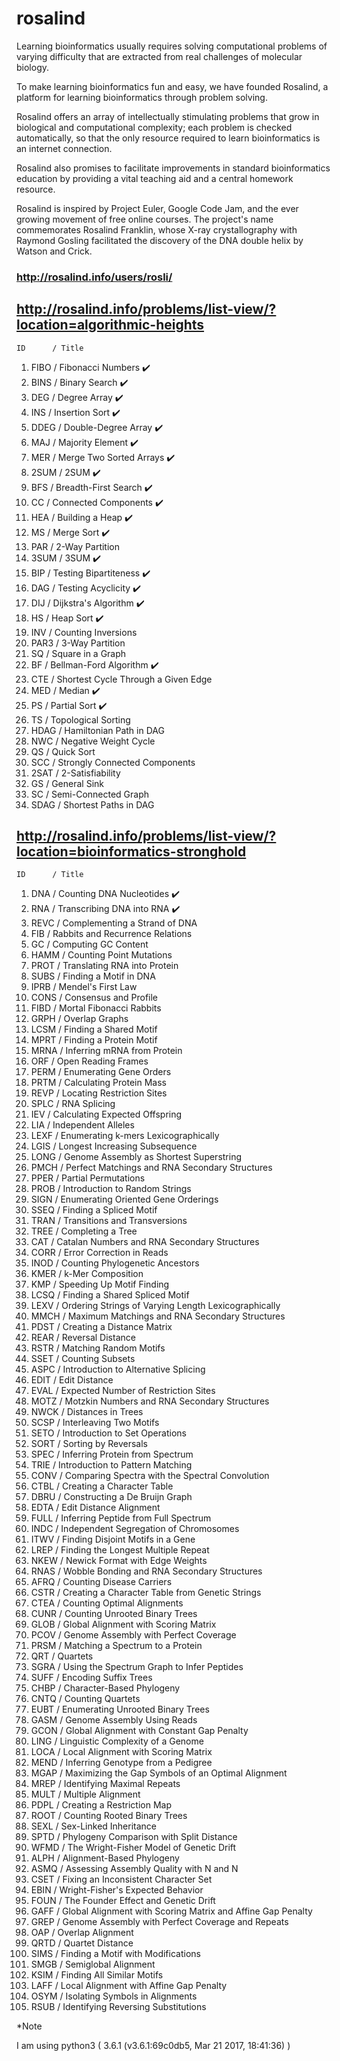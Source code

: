 # rosalind

Learning bioinformatics usually requires solving computational problems of varying difficulty that are extracted from real challenges of molecular biology.

To make learning bioinformatics fun and easy, we have founded Rosalind, a platform for learning bioinformatics through problem solving.

Rosalind offers an array of intellectually stimulating problems that grow in biological and computational complexity; each problem is checked automatically, so that the only resource required to learn bioinformatics is an internet connection.

Rosalind also promises to facilitate improvements in standard bioinformatics education by providing a vital teaching aid and a central homework resource.

Rosalind is inspired by Project Euler, Google Code Jam, and the ever growing movement of free online courses. The project's name commemorates Rosalind Franklin, whose X-ray crystallography with Raymond Gosling facilitated the discovery of the DNA double helix by Watson and Crick.

### http://rosalind.info/users/rosli/

## http://rosalind.info/problems/list-view/?location=algorithmic-heights

    ID	    / Title
1)  FIBO	/ Fibonacci Numbers  :heavy_check_mark:
2)  BINS	/ Binary Search  :heavy_check_mark:
3)  DEG	    / Degree Array  :heavy_check_mark:
4)  INS	    / Insertion Sort  :heavy_check_mark:
5)  DDEG	/ Double-Degree Array  :heavy_check_mark:
6)  MAJ	    / Majority Element  :heavy_check_mark:
7)  MER	    / Merge Two Sorted Arrays  :heavy_check_mark:
8)  2SUM	/ 2SUM   :heavy_check_mark:
9)  BFS	    / Breadth-First Search  :heavy_check_mark:
10) CC	    / Connected Components  :heavy_check_mark:
11) HEA	    / Building a Heap  :heavy_check_mark:
12) MS	    / Merge Sort    :heavy_check_mark:
13) PAR	    / 2-Way Partition
14) 3SUM	/ 3SUM  :heavy_check_mark:
15) BIP	    / Testing Bipartiteness  :heavy_check_mark:
16) DAG	    / Testing Acyclicity  :heavy_check_mark:
17) DIJ	    / Dijkstra's Algorithm  :heavy_check_mark:
18) HS	    / Heap Sort :heavy_check_mark:
19) INV	    / Counting Inversions
20) PAR3	/ 3-Way Partition
21) SQ	    / Square in a Graph
22) BF	    / Bellman-Ford Algorithm  :heavy_check_mark:
23) CTE	    / Shortest Cycle Through a Given Edge
24) MED	    / Median  :heavy_check_mark:
25) PS	    / Partial Sort  :heavy_check_mark:
26) TS	    / Topological Sorting
27) HDAG	/ Hamiltonian Path in DAG
28) NWC	    / Negative Weight Cycle
29) QS	    / Quick Sort
30) SCC	    / Strongly Connected Components
31) 2SAT	/ 2-Satisfiability
32) GS	    / General Sink
33) SC	    / Semi-Connected Graph
34) SDAG	/ Shortest Paths in DAG

## http://rosalind.info/problems/list-view/?location=bioinformatics-stronghold

    ID      / Title   
1) DNA      / Counting DNA Nucleotides  :heavy_check_mark:
2) RNA      / Transcribing DNA into RNA  :heavy_check_mark:
3) REVC     / Complementing a Strand of DNA
4) FIB      / Rabbits and Recurrence Relations
5) GC       / Computing GC Content
6) HAMM     / Counting Point Mutations
7) PROT     / Translating RNA into Protein
8) SUBS     / Finding a Motif in DNA
9) IPRB     / Mendel's First Law
10) CONS    / Consensus and Profile
11) FIBD    / Mortal Fibonacci Rabbits
12) GRPH    / Overlap Graphs
13) LCSM    / Finding a Shared Motif
14) MPRT    / Finding a Protein Motif
15) MRNA    / Inferring mRNA from Protein
16) ORF     / Open Reading Frames
17) PERM    / Enumerating Gene Orders
18) PRTM    / Calculating Protein Mass
19) REVP    / Locating Restriction Sites
20) SPLC    / RNA Splicing
21) IEV     / Calculating Expected Offspring
22) LIA     / Independent Alleles
23) LEXF    / Enumerating k-mers Lexicographically
24) LGIS    / Longest Increasing Subsequence
25) LONG    / Genome Assembly as Shortest Superstring
26) PMCH    / Perfect Matchings and RNA Secondary Structures
27) PPER    / Partial Permutations
28) PROB    / Introduction to Random Strings
29) SIGN    / Enumerating Oriented Gene Orderings
30) SSEQ    / Finding a Spliced Motif
31) TRAN    / Transitions and Transversions
32) TREE    / Completing a Tree
33) CAT     / Catalan Numbers and RNA Secondary Structures
34) CORR    / Error Correction in Reads
35) INOD    / Counting Phylogenetic Ancestors
36) KMER    / k-Mer Composition
37) KMP     / Speeding Up Motif Finding
38) LCSQ    / Finding a Shared Spliced Motif
39) LEXV    / Ordering Strings of Varying Length Lexicographically
40) MMCH    / Maximum Matchings and RNA Secondary Structures
41) PDST    / Creating a Distance Matrix
42) REAR    / Reversal Distance
43) RSTR    / Matching Random Motifs
44) SSET    / Counting Subsets
45) ASPC    / Introduction to Alternative Splicing
46) EDIT    / Edit Distance
47) EVAL    / Expected Number of Restriction Sites
48) MOTZ    / Motzkin Numbers and RNA Secondary Structures
49) NWCK    / Distances in Trees
50) SCSP    / Interleaving Two Motifs
51) SETO    / Introduction to Set Operations
52) SORT    / Sorting by Reversals
53) SPEC    / Inferring Protein from Spectrum
54) TRIE    / Introduction to Pattern Matching
55) CONV    / Comparing Spectra with the Spectral Convolution
56) CTBL    / Creating a Character Table
57) DBRU    / Constructing a De Bruijn Graph
58) EDTA    / Edit Distance Alignment
59) FULL    / Inferring Peptide from Full Spectrum
60) INDC    / Independent Segregation of Chromosomes
61) ITWV    / Finding Disjoint Motifs in a Gene
62) LREP    / Finding the Longest Multiple Repeat
63) NKEW    / Newick Format with Edge Weights
64) RNAS    / Wobble Bonding and RNA Secondary Structures
65) AFRQ    / Counting Disease Carriers
66) CSTR    / Creating a Character Table from Genetic Strings
67) CTEA    / Counting Optimal Alignments
68) CUNR    / Counting Unrooted Binary Trees
69) GLOB    / Global Alignment with Scoring Matrix
70) PCOV    / Genome Assembly with Perfect Coverage
71) PRSM    / Matching a Spectrum to a Protein
72) QRT     / Quartets
73) SGRA    / Using the Spectrum Graph to Infer Peptides
74) SUFF    / Encoding Suffix Trees
75) CHBP    / Character-Based Phylogeny
76) CNTQ    / Counting Quartets
77) EUBT    / Enumerating Unrooted Binary Trees
78) GASM    / Genome Assembly Using Reads
79) GCON    / Global Alignment with Constant Gap Penalty
80) LING    / Linguistic Complexity of a Genome
81) LOCA    / Local Alignment with Scoring Matrix
82) MEND    / Inferring Genotype from a Pedigree
83) MGAP    / Maximizing the Gap Symbols of an Optimal Alignment
84) MREP    / Identifying Maximal Repeats
85) MULT    / Multiple Alignment
86) PDPL    / Creating a Restriction Map
87) ROOT    / Counting Rooted Binary Trees
88) SEXL    / Sex-Linked Inheritance
89) SPTD    / Phylogeny Comparison with Split Distance
90) WFMD    / The Wright-Fisher Model of Genetic Drift
91) ALPH    / Alignment-Based Phylogeny
92) ASMQ    / Assessing Assembly Quality with N and N
93) CSET    / Fixing an Inconsistent Character Set
94) EBIN    / Wright-Fisher's Expected Behavior
95) FOUN    / The Founder Effect and Genetic Drift
96) GAFF    / Global Alignment with Scoring Matrix and Affine Gap Penalty
97) GREP    / Genome Assembly with Perfect Coverage and Repeats
98) OAP     / Overlap Alignment
99) QRTD    / Quartet Distance
100) SIMS   / Finding a Motif with Modifications
101) SMGB   / Semiglobal Alignment
102) KSIM   / Finding All Similar Motifs
103) LAFF   / Local Alignment with Affine Gap Penalty
104) OSYM   / Isolating Symbols in Alignments
105) RSUB   / Identifying Reversing Substitutions

*Note

I am using python3 ( 3.6.1 (v3.6.1:69c0db5, Mar 21 2017, 18:41:36) )
